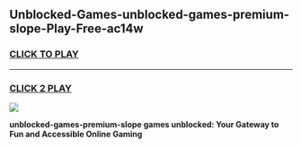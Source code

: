 
## Unblocked-Games-unblocked-games-premium-slope-Play-Free-ac14w
<h3>
<a href="https://premium76.site?title=unblocked-games-premium-slope&ref=24M">CLICK TO PLAY</a></h3>
<hr>

<h3>
<a href="https://premium76.site?title=unblocked-games-premium-slope&ref=24M">CLICK 2 PLAY</a>
  
</h3>

<a href="https://premium76.site?title=unblocked-games-premium-slope&ref=24M"><img src="https://clearcache.store/games.png"></a>


**unblocked-games-premium-slope games unblocked: Your Gateway to Fun and Accessible Online Gaming**
